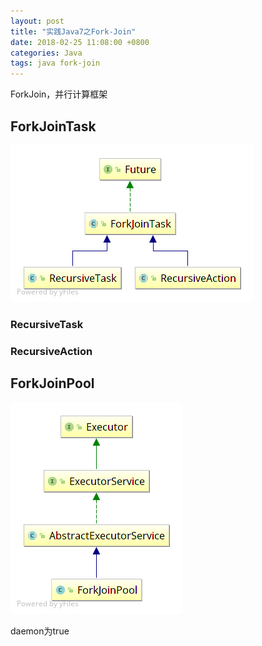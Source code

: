 ```yaml
---
layout: post
title: "实践Java7之Fork-Join"
date: 2018-02-25 11:08:00 +0800
categories: Java
tags: java fork-join
---
```


ForkJoin，并行计算框架

## ForkJoinTask

![ForkJoinTask](/images/ForkJoinTask.png)

### RecursiveTask

### RecursiveAction



## ForkJoinPool

![ForkJoinPool](/images/ForkJoinPool.png)

daemon为true